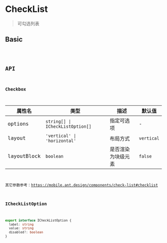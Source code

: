 # CheckList

> 可勾选列表

## Basic

<code src="./demos/index.tsx" />

## API

### Checkbox

| 属性名      | 类型                             | 描述               | 默认值     |
| ----------- | -------------------------------- | ------------------ | ---------- |
| options     | `string[] \| ICheckListOption[]` | 指定可选项         | -          |
| layout      | `'vertical' \| 'horizontal'`     | 布局方式           | `vertical` |
| layoutBlock | `boolean`                        | 是否渲染为块级元素 | `false`    |

其它参数参考：https://mobile.ant.design/components/check-list#checklist

### ICheckListOption

```ts
export interface ICheckListOption {
  label: string
  value: string
  disabled?: boolean
}
```
